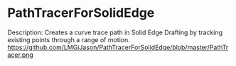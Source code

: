 # PathTracerForSolidEdge
Description:
Creates a curve trace path in Solid Edge Drafting by tracking existing points through a range of motion.
https://github.com/LMGiJason/PathTracerForSolidEdge/blob/master/PathTracer.png
